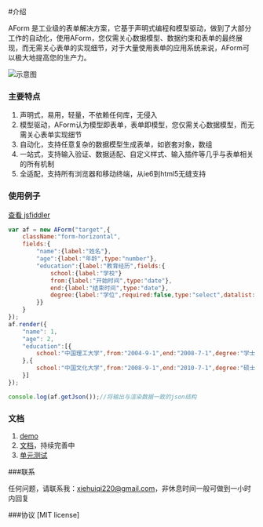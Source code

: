 #介绍

AForm 是工业级的表单解决方案，它基于声明式编程和模型驱动，做到了大部分工作的自动化，使用AForm，您仅需关心数据模型、数据约束和表单的最终展现，而无需关心表单的实现细节，对于大量使用表单的应用系统来说，AForm可以极大地提高您的生产力。

![示意图](http://xiehuiqi220.github.io/AForm/img/converse.png)

### 主要特点

1. 声明式，易用，轻量，不依赖任何库，无侵入
2. 模型驱动，AForm认为模型即表单，表单即模型，您仅需关心数据模型，而无需关心表单实现细节
3. 自动化，支持任意复杂的数据模型生成表单，如嵌套对象，数组
4. 一站式，支持输入验证、数据适配、自定义样式、输入插件等几乎与表单相关的所有机制
5. 全适配，支持所有浏览器和移动终端，从ie6到html5无缝支持

### 使用例子
[查看 jsfiddler](http://jsfiddle.net/xiehuiqi220/yw58Lr2o/)
```javascript
var af = new AForm("target",{
    className:"form-horizontal",
    fields:{
        "name":{label:"姓名"},
        "age":{label:"年龄",type:"number"},
        "education":{label:"教育经历",fields:{
            school:{label:"学校"}
            from:{label:"开始时间",type:"date"},
            end:{label:"结束时间",type:"date"},
            degree:{label:"学位",required:false,type:"select",datalist:["学士","硕士",""]}
        }}
    }
});
af.render({
    "name": 1,
    "age": 2,
    "education":[{
        school:"中国理工大学",from:"2004-9-1",end:"2008-7-1",degree:"学士"
    },{
        school:"中国文化大学",from:"2008-9-1",end:"2010-7-1",degree:"硕士"
    }]
});

console.log(af.getJson());//将输出与渲染数据一致的json结构
```

### 文档

1. [demo](http://xiehuiqi220.github.io/AForm/)
2. [文档](http://xiehuiqi220.github.io/AForm/doc/book/)，持续完善中
3. [单元测试](http://xiehuiqi220.github.io/AForm/unit-test/)

###联系

任何问题，请联系我：xiehuiqi220@gmail.com，非休息时间一般可做到一小时内回复

###协议
[MIT license]
